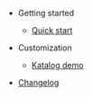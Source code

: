 <!-- TODO: Complete with your own sidebar structure and enable sidebar in index.html - or delete this file. -->
<!-- - [Home](/#docsifyjs-template)
- [FizAboutz]()
- [Buzz]()
- Foo
    * [Bar]()
    * [Baz]()
- [Katalog demo](/demo/)
    * [demo rozdz 2](/demo/#rozdzial-2)
    * [demo rozdz 3](/demo/#rozdzial-3) -->
- Getting started

  - [Quick start](/#start)

- Customization
  - [Katalog demo](demo/)

- [Changelog](changelog.md)

